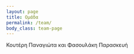 ```yaml
---
layout: page
title: Ομάδα
permalink: /team/
body_class: team-page
---
```

Κουτέρη Παναγιώτα και Φασουλάκη Παρασκευή
